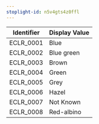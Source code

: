 ```yaml
---
stoplight-id: n5v4gts4z0ffl
---
```


Identifier  |  Display Value
------------|---------------
ECLR_0001   |  Blue
ECLR_0002   |  Blue green
ECLR_0003   |  Brown
ECLR_0004   |  Green
ECLR_0005   |  Grey
ECLR_0006   |  Hazel
ECLR_0007   |  Not Known
ECLR_0008   |  Red-albino